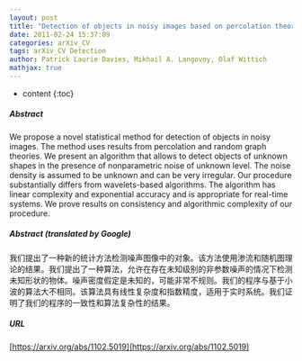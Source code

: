 ```yaml
---
layout: post
title: "Detection of objects in noisy images based on percolation theory"
date: 2011-02-24 15:37:09
categories: arXiv_CV
tags: arXiv_CV Detection
author: Patrick Laurie Davies, Mikhail A. Langovoy, Olaf Wittich
mathjax: true
---
```


* content
{:toc}

##### Abstract
We propose a novel statistical method for detection of objects in noisy images. The method uses results from percolation and random graph theories. We present an algorithm that allows to detect objects of unknown shapes in the presence of nonparametric noise of unknown level. The noise density is assumed to be unknown and can be very irregular. Our procedure substantially differs from wavelets-based algorithms. The algorithm has linear complexity and exponential accuracy and is appropriate for real-time systems. We prove results on consistency and algorithmic complexity of our procedure.

##### Abstract (translated by Google)
我们提出了一种新的统计方法检测噪声图像中的对象。该方法使用渗流和随机图理论的结果。我们提出了一种算法，允许在存在未知级别的非参数噪声的情况下检测未知形状的物体。噪声密度假定是未知的，可能非常不规则。我们的程序与基于小波的算法大不相同。该算法具有线性复杂度和指数精度，适用于实时系统。我们证明了我们的程序的一致性和算法复杂性的结果。

##### URL
[https://arxiv.org/abs/1102.5019](https://arxiv.org/abs/1102.5019)

